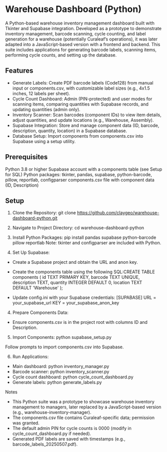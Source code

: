 # Warehouse Dashboard (Python)

A Python-based warehouse inventory management dashboard built with Tkinter and Supabase integration. Developed as a prototype to demonstrate inventory management, barcode scanning, cycle counting, and label generation for a warehouse (potentially Curaleaf’s operations), it was later adapted into a JavaScript-based version with a frontend and backend. This suite includes applications for generating barcode labels, scanning items, performing cycle counts, and setting up the database.

## Features

- Generate Labels: Create PDF barcode labels (Code128) from manual input or components.csv, with customizable label sizes (e.g., 4x1.5 inches, 12 labels per sheet).
- Cycle Count Dashboard: Admin (PIN-protected) and user modes for scanning items, comparing quantities with Supabase records, and updating quantities (admin only).
- Inventory Scanner: Scan barcodes (component IDs) to view item details, adjust quantities, and update locations (e.g., Warehouse, Assembly).
- Supabase Integration: Store and manage component data (ID, barcode, description, quantity, location) in a Supabase database.
- Database Setup: Import components from components.csv into Supabase using a setup utility.

## Prerequisites

Python 3.8 or higher
Supabase account with a components table (see Setup for SQL)
Python packages: tkinter, pandas, supabase, python-barcode, pillow, reportlab, configparser
components.csv file with component data (ID, Description)

## Setup

1. Clone the Repository:
git clone https://github.com/claygeo/warehouse-dashboard-python.git

2. Navigate to Project Directory: cd warehouse-dashboard-python

2. Install Python Packages:
pip install pandas supabase python-barcode pillow reportlab
Note: tkinter and configparser are included with Python.

3. Set Up Supabase:
- Create a Supabase project and obtain the URL and anon key.
- Create the components table using the following SQL:CREATE TABLE components (
    id TEXT PRIMARY KEY,
    barcode TEXT UNIQUE,
    description TEXT,
    quantity INTEGER DEFAULT 0,
    location TEXT DEFAULT 'Warehouse'
);

- Update config.ini with your Supabase credentials:
[SUPABASE]
URL = your_supabase_url
KEY = your_supabase_anon_key

4. Prepare Components Data:
- Ensure components.csv is in the project root with columns ID and Description.

5. Import Components:
python supabase_setup.py

Follow prompts to import components.csv into Supabase.

6. Run Applications:
- Main dashboard: python inventory_manager.py
- Barcode scanner: python inventory_scanner.py
- Cycle count dashboard: python cycle_count_dashboard.py
- Generate labels: python generate_labels.py

Notes

- This Python suite was a prototype to showcase warehouse inventory management to managers, later replaced by a JavaScript-based version (e.g., warehouse-inventory-manager).
- The components.csv file contains Curaleaf-specific data; permission was granted.
- The default admin PIN for cycle counts is 0000 (modify in cycle_count_dashboard.py if needed).
- Generated PDF labels are saved with timestamps (e.g., barcode_labels_20250507.pdf).


